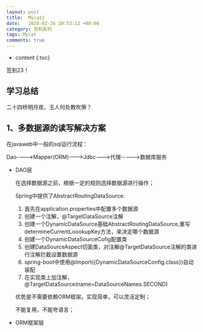 ```yaml
---
layout: post
title:  Mycat2
date:   2020-02-26 20:53:12 +08:00
category: 签到系列
tags: Mycat
comments: true
---
```


* content
{:toc}



签到23！



## 学习总结

二十四桥明月夜，玉人何处教吹箫？ 

##  1、多数据源的读写解决方案

在javaweb中一般的sql运行流程：

Dao---->Mapper(ORM)--->Jdbc--->代理----->数据库服务

- DAO层

  在选择数据源之前，根据一定的规则选择数据源进行操作；

  Spring中提供了AbstractRoutingDataSource:

  1. 首先在application.properties中配置多个数据源
  2. 创建一个注解，@TargetDataSource注解
  3. 创建一个DynamicDataSource基础AbstractRoutingDataSource,重写determineCurrentLoookupKey方法，来决定哪个数据源
  4. 创建一个DynamicDataSourceCofig配置类
  5. 创建DataSourceAspect切面类，对注解@TargetDataSource注解的类进行注解拦截设置数据源
  6. spring-boot中使用@Import({DynamicDataSourceConfig.class})自动装配
  7. 在实现类上加注解，@TargetDataSource(name=DataSourceNames.SECOND)

  优势是不需要依赖ORM框架。实现简单，可以灵活定制；

  不能复用，不能夸语言；

- ORM框架层

  
